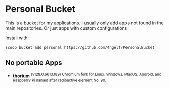 # Personal Bucket

This is a bucket for my applications. I usually only add apps not found in the main repositories.
Or just apps with custom configurations.

Install with:

```pwsh
scoop bucket add personal https://github.com/4ngelf/PersonalBucket
```

## No portable Apps
<!--LIST:NOPORTABLE:START-->

- __thorium__ <sup>(v128.0.6613.189) Chromium fork for Linux, Windows, MacOS, Android, and Raspberry Pi named after radioactive element No. 90.</sup>
<!--LIST:END-->


